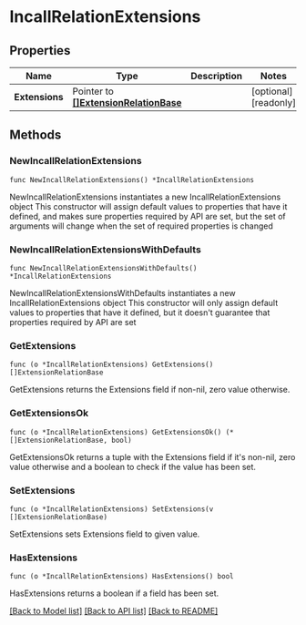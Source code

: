# IncallRelationExtensions

## Properties

Name | Type | Description | Notes
------------ | ------------- | ------------- | -------------
**Extensions** | Pointer to [**[]ExtensionRelationBase**](ExtensionRelationBase.md) |  | [optional] [readonly]

## Methods

### NewIncallRelationExtensions

`func NewIncallRelationExtensions() *IncallRelationExtensions`

NewIncallRelationExtensions instantiates a new IncallRelationExtensions object
This constructor will assign default values to properties that have it defined,
and makes sure properties required by API are set, but the set of arguments
will change when the set of required properties is changed

### NewIncallRelationExtensionsWithDefaults

`func NewIncallRelationExtensionsWithDefaults() *IncallRelationExtensions`

NewIncallRelationExtensionsWithDefaults instantiates a new IncallRelationExtensions object
This constructor will only assign default values to properties that have it defined,
but it doesn't guarantee that properties required by API are set

### GetExtensions

`func (o *IncallRelationExtensions) GetExtensions() []ExtensionRelationBase`

GetExtensions returns the Extensions field if non-nil, zero value otherwise.

### GetExtensionsOk

`func (o *IncallRelationExtensions) GetExtensionsOk() (*[]ExtensionRelationBase, bool)`

GetExtensionsOk returns a tuple with the Extensions field if it's non-nil, zero value otherwise
and a boolean to check if the value has been set.

### SetExtensions

`func (o *IncallRelationExtensions) SetExtensions(v []ExtensionRelationBase)`

SetExtensions sets Extensions field to given value.

### HasExtensions

`func (o *IncallRelationExtensions) HasExtensions() bool`

HasExtensions returns a boolean if a field has been set.

[[Back to Model list]](../README.md#documentation-for-models) [[Back to API list]](../README.md#documentation-for-api-endpoints) [[Back to README]](../README.md)
